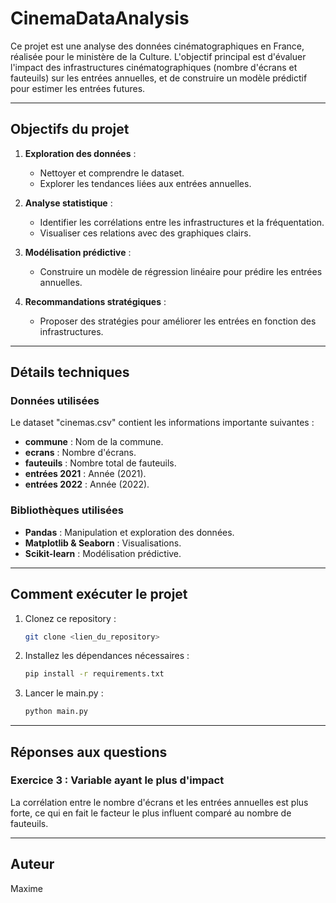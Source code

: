 # CinemaDataAnalysis

Ce projet est une analyse des données cinématographiques en France, réalisée pour le ministère de la Culture. L'objectif principal est d'évaluer l'impact des infrastructures cinématographiques (nombre d'écrans et fauteuils) sur les entrées annuelles, et de construire un modèle prédictif pour estimer les entrées futures.

---

## Objectifs du projet

1. **Exploration des données** :
    - Nettoyer et comprendre le dataset.
    - Explorer les tendances liées aux entrées annuelles.

2. **Analyse statistique** :
    - Identifier les corrélations entre les infrastructures et la fréquentation.
    - Visualiser ces relations avec des graphiques clairs.

3. **Modélisation prédictive** :
    - Construire un modèle de régression linéaire pour prédire les entrées annuelles.

4. **Recommandations stratégiques** :
    - Proposer des stratégies pour améliorer les entrées en fonction des infrastructures.

---

## Détails techniques

### Données utilisées
Le dataset "cinemas.csv" contient les informations importante suivantes :
- **commune** : Nom de la commune.
- **ecrans** : Nombre d'écrans.
- **fauteuils** : Nombre total de fauteuils.
- **entrées 2021** : Année (2021).
- **entrées 2022** : Année (2022).

### Bibliothèques utilisées
- **Pandas** : Manipulation et exploration des données.
- **Matplotlib & Seaborn** : Visualisations.
- **Scikit-learn** : Modélisation prédictive.

---

## Comment exécuter le projet
1. Clonez ce repository :
   ```bash
   git clone <lien_du_repository>
   ```
2. Installez les dépendances nécessaires :
   ```bash
   pip install -r requirements.txt
   ```
3. Lancer le main.py :
   ```bash
   python main.py
   ```

---

## Réponses aux questions

### Exercice 3 : Variable ayant le plus d'impact
La corrélation entre le nombre d'écrans et les entrées annuelles est plus forte, ce qui en fait le facteur le plus influent comparé au nombre de fauteuils.

---

## Auteur
Maxime
